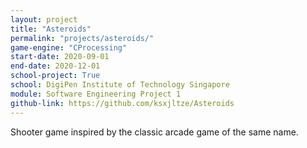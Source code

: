 ```yaml
---
layout: project
title: "Asteroids"
permalink: "projects/asteroids/"
game-engine: "CProcessing"
start-date: 2020-09-01
end-date: 2020-12-01
school-project: True
school: DigiPen Institute of Technology Singapore
module: Software Engineering Project 1
github-link: https://github.com/ksxjltze/Asteroids
---
```


Shooter game inspired by the classic arcade game of the same name.
